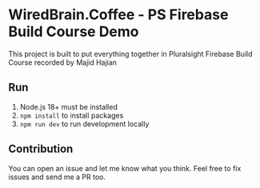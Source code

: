 # WiredBrain.Coffee - PS Firebase Build Course Demo

This project is built to put everything together in Pluralsight Firebase Build Course recorded by Majid Hajian

## Run

1. Node.js 18+ must be installed
2. `npm install` to install packages
3. `npm run dev` to run development locally

## Contribution

You can open an issue and let me know what you think.
Feel free to fix issues and send me a PR too.
